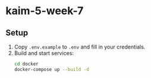 # kaim-5-week-7

## Setup

1. Copy `.env.example` to `.env` and fill in your credentials.
2. Build and start services:
   ```bash
   cd docker
   docker-compose up --build -d
